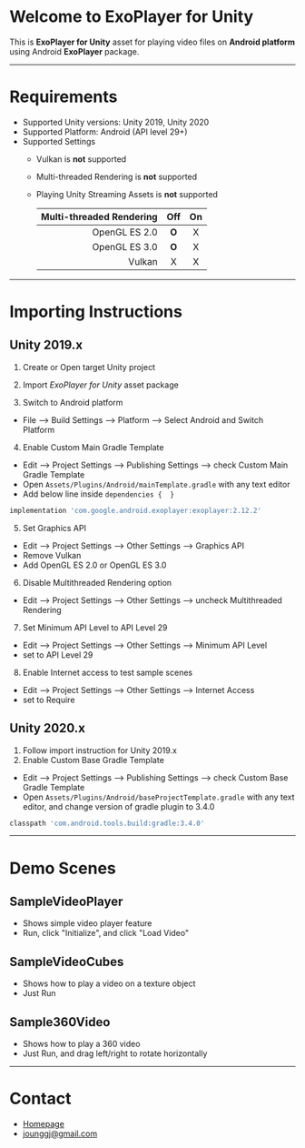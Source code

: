 ﻿# Welcome to **ExoPlayer for Unity**

This is **ExoPlayer for Unity** asset for playing video files on **Android platform** using Android **ExoPlayer** package.

------------


# Requirements
- Supported Unity versions: Unity 2019, Unity 2020
- Supported Platform: Android (API level 29+)
- Supported Settings
  - Vulkan is **not** supported
  - Multi-threaded Rendering is **not** supported
  - Playing Unity Streaming Assets is **not** supported

    | Multi-threaded Rendering | Off | On |
    |--:|:--:|:--:|
    | OpenGL ES 2.0 | **O** | X |
    | OpenGL ES 3.0 | **O** | X |
    | Vulkan | X | X |


------------


# Importing Instructions


## Unity 2019.x

1. Create or Open target Unity project

2. Import *ExoPlayer for Unity* asset package

3. Switch to Android platform
  - File --> Build Settings --> Platform --> Select Android and Switch Platform

4. Enable Custom Main Gradle Template
  - Edit --> Project Settings --> Publishing Settings --> check Custom Main Gradle Template
  - Open `Assets/Plugins/Android/mainTemplate.gradle` with any text editor
  - Add below line inside `dependencies {  }`
```javascript
implementation 'com.google.android.exoplayer:exoplayer:2.12.2'
```

5. Set Graphics API
  - Edit --> Project Settings --> Other Settings --> Graphics API
  - Remove Vulkan
  - Add OpenGL ES 2.0 or OpenGL ES 3.0

6. Disable Multithreaded Rendering option
  - Edit --> Project Settings --> Other Settings --> uncheck Multithreaded Rendering

7. Set Minimum API Level to API Level 29
  - Edit --> Project Settings --> Other Settings --> Minimum API Level
  - set to API Level 29

8. Enable Internet access to test sample scenes
  - Edit --> Project Settings --> Other Settings --> Internet Access
  - set to Require


## Unity 2020.x

1. Follow import instruction for Unity 2019.x
2. Enable Custom Base Gradle Template
  - Edit --> Project Settings --> Publishing Settings --> check Custom Base Gradle Template
  - Open `Assets/Plugins/Android/baseProjectTemplate.gradle` with any text editor, and change version of gradle plugin to 3.4.0
```javascript
classpath 'com.android.tools.build:gradle:3.4.0'
```



------------


# Demo Scenes

## SampleVideoPlayer
- Shows simple video player feature
- Run, click "Initialize", and click "Load Video"

## SampleVideoCubes
- Shows how to play a video on a texture object
- Just Run

## Sample360Video
- Shows how to play a 360 video
- Just Run, and drag left/right to rotate horizontally


------------


# Contact

- [Homepage](https://jounggj.github.io/product/exoplayer/overview/)
- [jounggj@gmail.com](mailto:jounggj@gmail.com)


